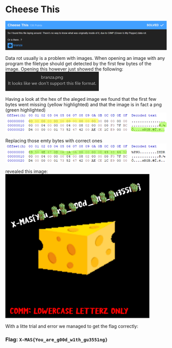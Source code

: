 # Cheese This

![](CheeseThis.png)

Data rot usually is a problem with images. When opening an image with any program the filetype should get detected by the first few bytes of the image.
Opening this however just showed the following:
![](branzaV1.png)

Having a look at the hex of the aleged image we found that the first few bytes went missing (yellow highlighted) and that the image is in fact a png (green highlighted)
![](branzaV2.png)

Replacing those emty bytes with correct ones
![](branzaV3.png)

revealed this image:
<img src="branza.png" alt="alt text" width="450px">

With a litte trial and error we managed to get the flag correctly:

### Flag: `X-MAS{You_are_g00d_w1th_gu3551ng}`
